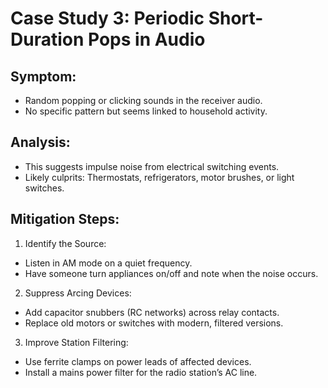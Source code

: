# Case Study 3: Periodic Short-Duration Pops in Audio

## Symptom:
- Random popping or clicking sounds in the receiver audio.
- No specific pattern but seems linked to household activity.

## Analysis:
- This suggests impulse noise from electrical switching events.
- Likely culprits: Thermostats, refrigerators, motor brushes, or light switches.

## Mitigation Steps:
1.	Identify the Source:
- Listen in AM mode on a quiet frequency.
- Have someone turn appliances on/off and note when the noise occurs.
2.	Suppress Arcing Devices:
- Add capacitor snubbers (RC networks) across relay contacts.
- Replace old motors or switches with modern, filtered versions.
3.	Improve Station Filtering:
- Use ferrite clamps on power leads of affected devices.
- Install a mains power filter for the radio station’s AC line.
